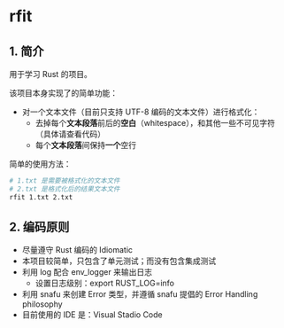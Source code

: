 # rfit

## 1. 简介

用于学习 Rust 的项目。

该项目本身实现了的简单功能：

* 对一个文本文件（目前只支持 UTF-8 编码的文本文件）进行格式化：
  * 去掉每个**文本段落**前后的**空白**（whitespace），和其他一些不可见字符（具体请查看代码）
  * 每个**文本段落**间保持**一个**空行

简单的使用方法：

```bash
# 1.txt 是需要被格式化的文本文件
# 2.txt 是格式化后的结果文本文件
rfit 1.txt 2.txt
```

## 2. 编码原则

* 尽量遵守 Rust 编码的 Idiomatic
* 本项目较简单，只包含了单元测试；而没有包含集成测试
* 利用 log 配合 env_logger 来输出日志
  * 设置日志级别：export RUST_LOG=info
* 利用 snafu 来创建 Error 类型，并遵循 snafu 提倡的 Error Handling philosophy
* 目前使用的 IDE 是：Visual Stadio Code
